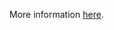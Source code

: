 More information [here](https://docs.prismacloud.io/en/enterprise-edition/policy-reference/aws-policies/aws-general-policies/bc-aws-2-57).
